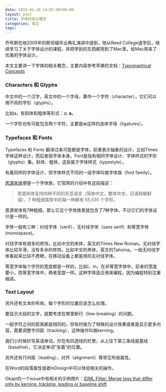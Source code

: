 ```yaml
---
date: 2019-01-16 14:07:50+08:00
layout: post
title: 字体的相关概念
categories: 笔记
tags: 
---
```


乔布斯在他2005年的斯坦福毕业典礼演讲中提到，他从Reed College退学后，继续学习了关于字体设计的课程，并把学到的东西都用到了Mac里，给Mac带来了优美的字体设计。

本文主要讲一下字体的相关概念，主要内容参考苹果的文档：[Typographical Concepts](https://developer.apple.com/library/archive/documentation/TextFonts/Conceptual/CocoaTextArchitecture/TypoFeatures/TextSystemFeatures.html#//apple_ref/doc/uid/TP40009459-CH6-BBCFAEGE)

### Characters 和 Glyphs

中文中的一个汉字，英文中的一个字母，算作一个字符（character），它们可以用不同的字形（glyphs）。

比如a，有斜体和粗体等形式：*a*, **a**。

一个字形也有可能包含两个字符，主要是æ这样的连体字母（ligatures）。

### Typefaces 和 Fonts

Typefaces 和 Fonts 翻译过来可能都是字体，前者表示抽象的设计，比如Times字体这种设计，而后者指字体本身。Font是指有相同字体设计、字体样式的字形（glyphs）集。斜体、粗体，这些属于字体样式（typestyle）。

有着同样的字体设计，但字体样式不同的一组字体叫做字体族（font family）。

[思源宋体](https://source.typekit.com/source-han-serif/cn/)便是一个字体族，它官网的介绍中有这段描述：

>思源宋体支持四种不同的东亚语言（简体中文、繁体中文、日语和朝鲜语），7 种粗细类型中的每一种都有 65,535 个字形。

思源宋体有7种粗细，那么它这个字体族里就包含了7种字体，不过它们的字体设计是一样的。

字体一般有三种：衬线字体（serif）、无衬线字体（sans serif）和等宽字体(monospace)。

衬线字体有很多的修饰，比如中文的宋体，英文的Times New Roman。无衬线字体比较平滑，没有多余的修饰，比如中文的黑体，英文的Tahoma。一般无衬线字体看起来比较不费眼，在移动设备上都是用的无衬线字体。

等宽字体每个字符的宽度都是一样的，比如i、m，在非等宽字体中，前者的宽度要小，而等宽字体中，两者宽度一样。这种字体适合用来编程，因为编程特别注重缩进。

### Text Layout

另外还有文本的布局，每个字形的位置应该怎么处理。

要显示大段的文字，就要考虑在哪里断行（line-breaking）的问题。

一般字符之间的距离都是相同的，但有时候为了特殊的设计效果或者是显示更多内容，需要调整字间距（tracking），这种操作叫做kerning。

我们小时候抄写英语单词，抄在有四道线的栏里，从上往下第三条线是基线（baseline），它决定单词“坐着”的位置。

另外还有行间距（leading），对齐（alignment）等常见布局属性。

在Word的段落属性或者InDesign中可以体验相关的操作。

Okapi的一个issue中有相关的示例图片：[IDML Filter: Merge tags that differ only by kerning, tracking, leading or baseline shift ](https://bitbucket.org/okapiframework/okapi/issues/756/idml-filter-merge-tags-that-differ-only-by)



















